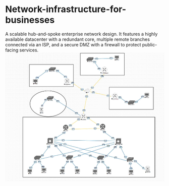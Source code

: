 # Network-infrastructure-for-businesses
A scalable hub-and-spoke enterprise network design. It features a highly available datacenter with a redundant core, multiple remote branches connected via an ISP, and a secure DMZ with a firewall to protect public-facing services.
![Model](z7131178958966_31899fec8e72b3944cb97316da187d34.jpg)
